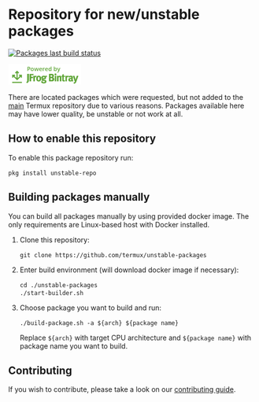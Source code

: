 # Repository for new/unstable packages

[![Packages last build status](https://github.com/termux/unstable-packages/workflows/Packages/badge.svg)](https://github.com/termux/unstable-packages/actions)

[![Powered by JFrog Bintray](./.github/static/powered-by-bintray.png)](https://bintray.com)

There are located packages which were requested, but not added to the
[main][termux-packages] Termux repository due to various reasons. Packages
available here may have lower quality, be unstable or not work at all.

## How to enable this repository

To enable this package repository run:

```
pkg install unstable-repo
```

## Building packages manually

You can build all packages manually by using provided docker image. The only
requirements are Linux-based host with Docker installed.

1. Clone this repository:
	```
	git clone https://github.com/termux/unstable-packages
	```

2. Enter build environment (will download docker image if necessary):
	```
	cd ./unstable-packages
	./start-builder.sh
	```

3. Choose package you want to build and run:
	```
	./build-package.sh -a ${arch} ${package name}
	```
	Replace `${arch}` with target CPU architecture and `${package name}` with
	package name you want to build.

## Contributing

If you wish to contribute, please take a look on our [contributing guide](./CONTRIBUTING.md).

[termux-packages]: <https://github.com/termux/termux-packages>
